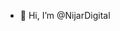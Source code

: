 - 👋 Hi, I’m @NijarDigital


<!---
NijarDigital/NijarDigital is a ✨ special ✨ repository because its `README.md` (this file) appears on your GitHub profile.
You can click the Preview link to take a look at your changes.
--->
